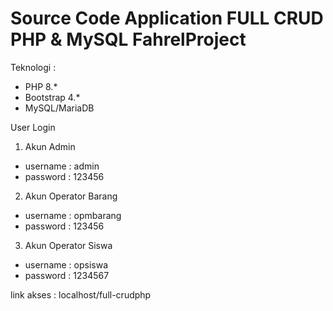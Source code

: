 # Source Code Application FULL CRUD PHP & MySQL FahrelProject
Teknologi :
- PHP 8.*
- Bootstrap 4.*
- MySQL/MariaDB

User Login
1. Akun Admin
- username : admin
- password : 123456

2. Akun Operator Barang
- username : opmbarang
- password : 123456

3. Akun Operator Siswa
- username : opsiswa
- password : 1234567

link akses : localhost/full-crudphp
